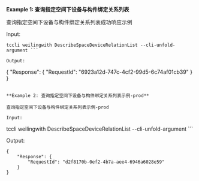 **Example 1: 查询指定空间下设备与构件绑定关系列表**

查询指定空间下设备与构件绑定关系列表成功响应示例

Input: 

```
tccli weilingwith DescribeSpaceDeviceRelationList --cli-unfold-argument ```

Output: 
```
{
    "Response": {
        "RequestId": "6923a12d-747c-4cf2-99d5-6c74af01cb39"
    }
}
```

**Example 2: 查询指定空间下设备与构件绑定关系列表示例-prod**

查询指定空间下设备与构件绑定关系列表示例-prod

Input: 

```
tccli weilingwith DescribeSpaceDeviceRelationList --cli-unfold-argument ```

Output: 
```
{
    "Response": {
        "RequestId": "d2f8170b-0ef2-4b7a-aee4-6946a6028e59"
    }
}
```

